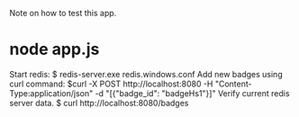 Note on how to test this app.
# node app.js
Start redis:
$ redis-server.exe redis.windows.conf
Add new badges using curl command:
$curl -X POST http://localhost:8080 -H "Content-Type:application/json" -d "[{\"badge_id\": \"badgeHs1\"}]"
Verify current redis server data.
$ curl http://localhost:8080/badges
